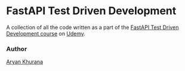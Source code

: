 # FastAPI Test Driven Development

A collection of all the code written as a part of the [FastAPI Test Driven Development course](https://www.udemy.com/share/10aN8q3@TrJ81B80an05iE_fq3uhKlhtLlowY1rPiBfdTBKRbcMGxp4Et4YP9ogEAV-Ig4YU/
) on [Udemy](https://www.udemy.com).

### Author 
[Aryan Khurana](https://www.github.com/AryanK1511)